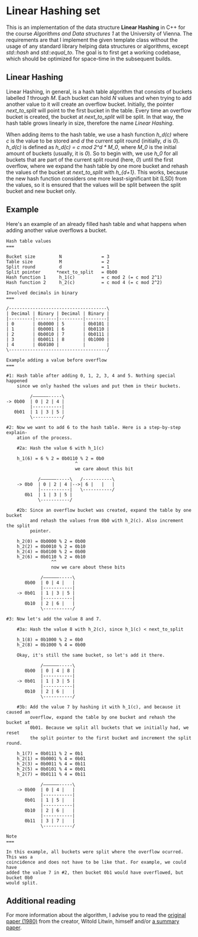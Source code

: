 # Linear Hashing set

This is an implementation of the data structure **Linear Hashing** in C++ for 
the course *Algorithms and Data structures 1* at the University of Vienna. The 
requirements are that I implement the given template class without the usage 
of any standard library helping data structures or algorithms, except 
*std::hash* and *std::equal_to*. The goal is to first get a working codebase, 
which should be optimized for space-time in the subsequent builds.

## Linear Hashing

Linear Hashing, in general, is a hash table algorithm that consists of buckets 
labelled *1* through *M*. Each bucket can hold *N* values and when trying to 
add another value to it will create an overflow bucket. Initially, the pointer 
*next_to_split* will point to the first bucket in the table. Every time an 
overflow bucket is created, the bucket at *next_to_split* will be split. In 
that way, the hash table grows linearly in size, therefore the name *Linear 
Hashing*.

When adding items to the hash table, we use a hash function *h_d(c)* where *c* 
is the value to be stored and *d* the current split round (initially, *d* is 
*0*). *h_d(c)* is defined as *h_d(c) = c mod 2^d * M_0*, where *M_0* is the 
initial amount of buckets (usually, it is *0*). So to begin with, we use *h_0* 
for all buckets that are part of the current split round (here, *0*) until 
the first overflow, where we expand the hash table by one more bucket and 
rehash the values of the bucket at *next_to_split* with *h_{d+1}*. This works, 
because the new hash function considers one more least-significant bit (LSD) 
from the values, so it is ensured that the values will be split between the 
split bucket and new bucket only.

## Example

Here's an example of an already filled hash table and what happens when adding 
another value overflows a bucket.

```
Hash table values
===

Bucket size         N               = 3
Table size          M               = 2
Split round         d               = 1
Split pointer      *next_to_split   = 0b00
Hash function 1     h_1(c)          = c mod 2 (= c mod 2^1)
Hash function 2     h_2(c)          = c mod 4 (= c mod 2^2)

Involved decimals in binary
===

/-------------------------------------\
| Decimal | Binary | Decimal | Binary |
|---------|--------|---------|--------|
| 0       | 0b0000 | 5       | 0b0101 |
| 1       | 0b0001 | 6       | 0b0110 |
| 2       | 0b0010 | 7       | 0b0111 |
| 3       | 0b0011 | 8       | 0b1000 |
| 4       | 0b0100 |         |        |
\-------------------------------------/

Example adding a value before overflow
===

#1: Hash table after adding 0, 1, 2, 3, 4 and 5. Nothing special happened 
    since we only hashed the values and put them in their buckets.

         /––––––-----\
-> 0b00  | 0 | 2 | 4 |
         |-----------|
   0b01  | 1 | 3 | 5 |
         \-----------/

#2: Now we want to add 6 to the hash table. Here is a step-by-step explain-
    ation of the process.

    #2a: Hash the value 6 with h_1(c)

    h_1(6) = 6 % 2 = 0b0110 % 2 = 0b0
                          ^
                          we care about this bit

            /––––––-----\   /-----------\
    -> 0b0  | 0 | 2 | 4 |-->| 6 |   |   |
            |-----------|   \-----------/
       0b1  | 1 | 3 | 5 |
            \-----------/

    #2b: Since an overflow bucket was created, expand the table by one bucket 
         and rehash the values from 0b0 with h_2(c). Also increment the split 
         pointer.

    h_2(0) = 0b0000 % 2 = 0b00
    h_2(2) = 0b0010 % 2 = 0b10
    h_2(4) = 0b0100 % 2 = 0b00
    h_2(6) = 0b0110 % 2 = 0b10
                 ^^
                 now we care about these bits

             /––––––-----\
       0b00  | 0 | 4 |   |
             |-----------|
    -> 0b01  | 1 | 3 | 5 |
             |-----------|
       0b10  | 2 | 6 |   |
             \-----------/

#3: Now let's add the value 8 and 7.

    #3a: Hash the value 8 with h_2(c), since h_1(c) < next_to_split

    h_1(8) = 0b1000 % 2 = 0b0
    h_2(8) = 0b1000 % 4 = 0b00

    Okay, it's still the same bucket, so let's add it there.

             /––––––-----\
       0b00  | 0 | 4 | 8 |
             |-----------|
    -> 0b01  | 1 | 3 | 5 |
             |-----------|
       0b10  | 2 | 6 |   |
             \-----------/

    #3b: Add the value 7 by hashing it with h_1(c), and because it caused an 
         overflow, expand the table by one bucket and rehash the bucket at 
         0b01. Because we split all buckets that we initially had, we reset 
         the split pointer to the first bucket and increment the split round.

    h_1(7) = 0b0111 % 2 = 0b1
    h_2(1) = 0b0001 % 4 = 0b01
    h_2(3) = 0b0011 % 4 = 0b11
    h_2(5) = 0b0101 % 4 = 0b01
    h_2(7) = 0b0111 % 4 = 0b11

             /––––––-----\
    -> 0b00  | 0 | 4 |   |
             |-----------|
       0b01  | 1 | 5 |   |
             |-----------|
       0b10  | 2 | 6 |   |
             |-----------|
       0b11  | 3 | 7 |   |
             \-----------/

Note
===

In this example, all buckets were split where the overflow ocurred. This was a 
coincidence and does not have to be like that. For example, we could have 
added the value 7 in #2, then bucket 0b1 would have overflowed, but bucket 0b0 
would split.
```

## Additional reading

For more information about the algorithm, I advise you to read the 
[original paper (1980)](https://cs-web.bu.edu/faculty/gkollios/ada17/LectNotes/linear-hashing.PDF)
from the creator, Witold Litwin, himself and/or 
[a summary paper](http://delab.csd.auth.gr/papers/LinearHashing2017.pdf).

